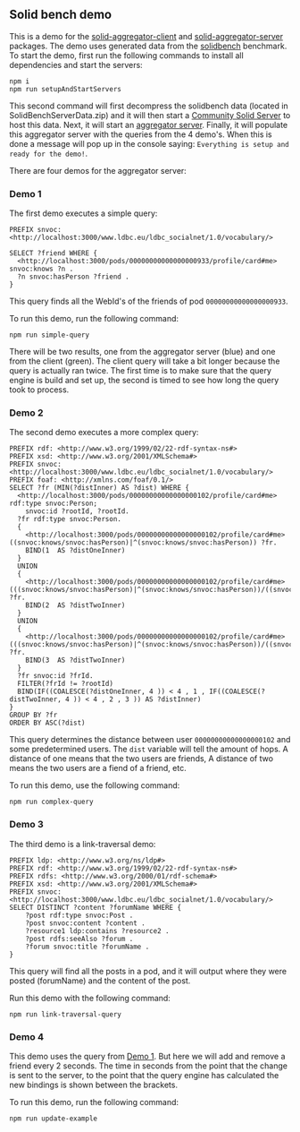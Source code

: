 ## Solid bench demo

This is a demo for the [solid-aggregator-client](https://github.com/maartyman/solid-aggregator-client) and [solid-aggregator-server](https://github.com/maartyman/solid-aggregator-server) packages.
The demo uses generated data from the [solidbench](https://github.com/SolidBench/SolidBench.js) benchmark.
To start the demo, first run the following commands to install all dependencies and start the servers:

```
npm i
npm run setupAndStartServers
```

This second command will first decompress the solidbench data (located in SolidBenchServerData.zip) and it will then start a [Community Solid Server](https://github.com/CommunitySolidServer/CommunitySolidServer) to host this data.
Next, it will start an [aggregator server](https://github.com/maartyman/solid-aggregator-server).
Finally, it will populate this aggregator server with the queries from the 4 demo's.
When this is done a message will pop up in the console saying: `Everything is setup and ready for the demo!`.

There are four demos for the aggregator server:

### Demo 1

The first demo executes a simple query:

```
PREFIX snvoc: <http://localhost:3000/www.ldbc.eu/ldbc_socialnet/1.0/vocabulary/>

SELECT ?friend WHERE {
  <http://localhost:3000/pods/00000000000000000933/profile/card#me> snvoc:knows ?n . 
  ?n snvoc:hasPerson ?friend . 
}
```

This query finds all the WebId's of the friends of pod `00000000000000000933`.

To run this demo, run the following command:

```
npm run simple-query
```

There will be two results, one from the aggregator server (blue) and one from the client (green).
The client query will take a bit longer because the query is actually ran twice.
The first time is to make sure that the query engine is build and set up, the second is timed to see how long the query took to process.

### Demo 2

The second demo executes a more complex query:

```
PREFIX rdf: <http://www.w3.org/1999/02/22-rdf-syntax-ns#>
PREFIX xsd: <http://www.w3.org/2001/XMLSchema#>
PREFIX snvoc: <http://localhost:3000/www.ldbc.eu/ldbc_socialnet/1.0/vocabulary/>
PREFIX foaf: <http://xmlns.com/foaf/0.1/>
SELECT ?fr (MIN(?distInner) AS ?dist) WHERE {
  <http://localhost:3000/pods/00000000000000000102/profile/card#me> rdf:type snvoc:Person;
    snvoc:id ?rootId, ?rootId.
  ?fr rdf:type snvoc:Person.
  {
    <http://localhost:3000/pods/00000000000000000102/profile/card#me> ((snvoc:knows/snvoc:hasPerson)|^(snvoc:knows/snvoc:hasPerson)) ?fr.
    BIND(1  AS ?distOneInner)
  }
  UNION
  {
    <http://localhost:3000/pods/00000000000000000102/profile/card#me> (((snvoc:knows/snvoc:hasPerson)|^(snvoc:knows/snvoc:hasPerson))/((snvoc:knows/snvoc:hasPerson)|^(snvoc:knows/snvoc:hasPerson))) ?fr.
    BIND(2  AS ?distTwoInner)
  }
  UNION
  { 
    <http://localhost:3000/pods/00000000000000000102/profile/card#me> (((snvoc:knows/snvoc:hasPerson)|^(snvoc:knows/snvoc:hasPerson))/((snvoc:knows/snvoc:hasPerson)|^(snvoc:knows/snvoc:hasPerson))/((snvoc:knows/snvoc:hasPerson)|^(snvoc:knows/snvoc:hasPerson))) ?fr. 
    BIND(3  AS ?distTwoInner)
  }
  ?fr snvoc:id ?frId.
  FILTER(?frId != ?rootId)
  BIND(IF((COALESCE(?distOneInner, 4 )) < 4 , 1 , IF((COALESCE(?distTwoInner, 4 )) < 4 , 2 , 3 )) AS ?distInner)
}
GROUP BY ?fr
ORDER BY ASC(?dist)
```

This query determines the distance between user `00000000000000000102` and some predetermined users.
The `dist` variable will tell the amount of hops.
A distance of one means that the two users are friends,
A distance of two means the two users are a fiend of a friend, etc.

To run this demo, use the following command:

```
npm run complex-query
```

### Demo 3

The third demo is a link-traversal demo:

```
PREFIX ldp: <http://www.w3.org/ns/ldp#>
PREFIX rdf: <http://www.w3.org/1999/02/22-rdf-syntax-ns#>
PREFIX rdfs: <http://www.w3.org/2000/01/rdf-schema#>
PREFIX xsd: <http://www.w3.org/2001/XMLSchema#>
PREFIX snvoc: <http://localhost:3000/www.ldbc.eu/ldbc_socialnet/1.0/vocabulary/>
SELECT DISTINCT ?content ?forumName WHERE {
    ?post rdf:type snvoc:Post .
    ?post snvoc:content ?content .
    ?resource1 ldp:contains ?resource2 .
    ?post rdfs:seeAlso ?forum .
    ?forum snvoc:title ?forumName .
}
```

This query will find all the posts in a pod, and it will output where they were posted (forumName) and the content of the post.

Run this demo with the following command:

```
npm run link-traversal-query
```

### Demo 4

This demo uses the query from [Demo 1](#demo-1).
But here we will add and remove a friend every 2 seconds.
The time in seconds from the point that the change is sent to the server, to the point that the query engine has calculated the new bindings is shown between the brackets.

To run this demo, run the following command:

```
npm run update-example
```
